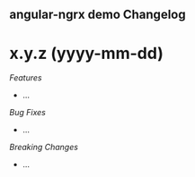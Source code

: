 ## angular-ngrx demo Changelog

<a name="x.y.z"></a>

# x.y.z (yyyy-mm-dd)

_Features_

* ...

_Bug Fixes_

* ...

_Breaking Changes_

* ...
